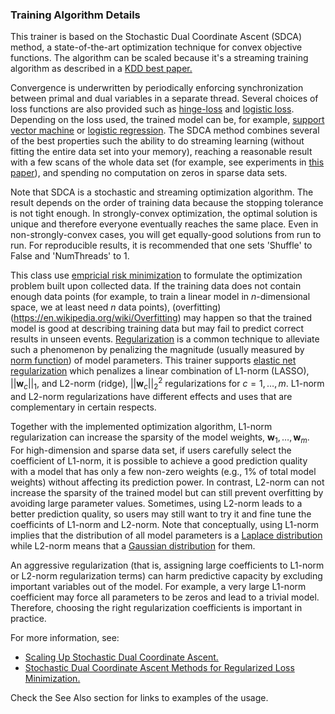 ### Training Algorithm Details
This trainer is based on the Stochastic Dual Coordinate Ascent (SDCA) method, a
state-of-the-art optimization technique for convex objective functions. The
algorithm can be scaled because it's a streaming training algorithm as described
in a [KDD best
paper.](https://www.csie.ntu.edu.tw/~cjlin/papers/disk_decomposition/tkdd_disk_decomposition.pdf)
        
Convergence is underwritten by periodically enforcing synchronization between
primal and dual variables in a separate thread. Several choices of loss
functions are also provided such as
[hinge-loss](https://en.wikipedia.org/wiki/Hinge_loss) and [logistic
loss](http://www.hongliangjie.com/wp-content/uploads/2011/10/logistic.pdf).
Depending on the loss used, the trained model can be, for example, [support
vector machine](https://en.wikipedia.org/wiki/Support-vector_machine) or
[logistic regression](https://en.wikipedia.org/wiki/Logistic_regression). The
SDCA method combines several of the best properties such the ability to do
streaming learning (without fitting the entire data set into your memory),
reaching a reasonable result with a few scans of the whole data set (for
example, see experiments in [this
paper](https://www.csie.ntu.edu.tw/~cjlin/papers/cddual.pdf)), and spending no
computation on zeros in sparse data sets.
          
Note that SDCA is a stochastic and streaming optimization algorithm. The result
depends on the order of training data because the stopping tolerance is not
tight enough. In strongly-convex optimization, the optimal solution is unique
and therefore everyone eventually reaches the same place. Even in
non-strongly-convex cases, you will get equally-good solutions from run to run.
For reproducible results, it is recommended that one sets 'Shuffle' to False and
'NumThreads' to 1.

This class use [empricial risk minimization](https://en.wikipedia.org/wiki/Empirical_risk_minimization)
to formulate the optimization problem built upon collected data.
If the training data does not contain enough data points
(for example, to train a linear model in $n$-dimensional space, we at least need $n$ data points),
(overfitting)(https://en.wikipedia.org/wiki/Overfitting) may happen so that
the trained model is good at describing training data but may fail to predict correct results in unseen events.
[Regularization](https://en.wikipedia.org/wiki/Regularization_(mathematics)) is a common technique to alleviate
such a phenomenon by penalizing the magnitude (usually measured by
[norm function](https://en.wikipedia.org/wiki/Norm_(mathematics))) of model parameters.
This trainer supports [elastic net regularization](https://en.wikipedia.org/wiki/Elastic_net_regularization)
which penalizes a linear combination of L1-norm (LASSO), $|| \textbf{w}_c ||_1$, and L2-norm (ridge), $|| \textbf{w}_c ||_2^2$ regularizations for $c=1,\dots,m$.
L1-norm and L2-norm regularizations have different effects and uses that are complementary in certain respects.

Together with the implemented optimization algorithm, L1-norm regularization can increase the sparsity of the model weights, $\textbf{w}_1,\dots,\textbf{w}_m$.
For high-dimension and sparse data set, if users carefully select the coefficient of L1-norm,
it is possible to achieve a good prediction quality with a model that has only a few non-zero weights
(e.g., 1% of total model weights) without affecting its prediction power.
In contrast, L2-norm can not increase the sparsity of the trained model but can still prevent overfitting by avoiding large parameter values.
Sometimes, using L2-norm leads to a better prediction quality, so users may still want to try it and fine tune the coefficints of L1-norm and L2-norm.
Note that conceptually, using L1-norm implies that the distribution of all model parameters is a
[Laplace distribution](https://en.wikipedia.org/wiki/Laplace_distribution) while
L2-norm means that a [Gaussian distribution](https://en.wikipedia.org/wiki/Normal_distribution) for them.

An aggressive regularization (that is, assigning large coefficients to L1-norm or L2-norm regularization terms)
can harm predictive capacity by excluding important variables out of the model.
For example, a very large L1-norm coefficient may force all parameters to be zeros and lead to a trivial model.
Therefore, choosing the right regularization coefficients is important in practice.

For more information, see:
* [Scaling Up Stochastic Dual Coordinate
  Ascent.](https://www.microsoft.com/en-us/research/wp-content/uploads/2016/06/main-3.pdf)
* [Stochastic Dual Coordinate Ascent Methods for Regularized Loss
  Minimization.](http://www.jmlr.org/papers/volume14/shalev-shwartz13a/shalev-shwartz13a.pdf)

Check the See Also section for links to examples of the usage.
